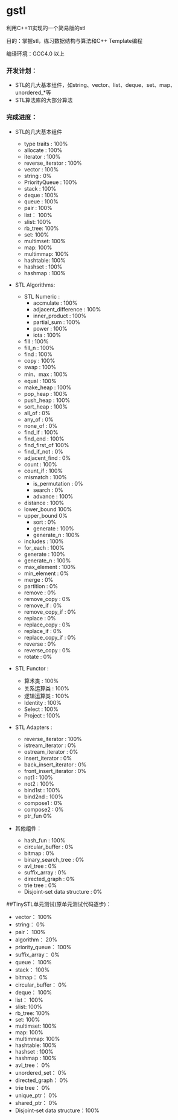gstl
=======
利用C++11实现的一个简易版的stl

目的：掌握stl，练习数据结构与算法和C++ Template编程

编译环境：GCC4.0 以上

### 开发计划：
  * STL的几大基本组件，如string、vector、list、deque、set、map、unordered_\*等
  * STL算法库的大部分算法

### 完成进度：
* STL的几大基本组件
    * type traits :           100%  
    * allocate :              100%
    * iterator :              100%
    * reverse_iterator :      100%
    * vector :                100%
    * string :                0%
    * PriorityQueue :        100%
    * stack :                 100%
    * deque :                 100%
    * queue :                 100%
    * pair :                  100%
    * list：                   100%
    * slist:                  100%
    * rb_tree:                100%
    * set:                    100%
    * multimset:              100%
    * map:                    100%
    * multimmap:              100%
    * hashtable:              100%
    * hashset :               100%
    * hashmap :               100%
* STL Algorithms:  
    * STL Numeric :
        * accmulate :     100%
        * adjacent_difference :       100%
        * inner_product :       100%
        * partial_sum :         100%
        * power :       100%
        * iota :    100%
    * fill :                  100%
    * fill_n :                100%
    * find :                  100%
    * copy :                  100%
    * swap :                  100%
    * min、max :               100%
    * equal :                 100%
    * make_heap :             100%
    * pop_heap :              100%
    * push_heap :             100%
    * sort_heap :             100%
    * all_of :                0%
    * any_of :                0%
    * none_of :               0%
    * find_if :               100%
    * find_end :              100%
    * find_first_of           100%
    * find_if_not :           0%
    * adjacent_find :         0%
    * count :                 100%
    * count_if :              100%
    * mismatch :              100%
	  * is_permutation :        0%
	  * search :                0%
	  * advance :               100%
    * distance :              100%
    * lower_bound             100%
    * upper_bound             0%
	  * sort :                  0%
	  * generate :              100%
	  * generate_n :            100%
    * includes :              100%
    * for_each :              100%
    * generate :              100%
    * generate_n :            100%
    * max_element :           100%
    * min_element :           0%
    * merge :                 0%
    * partition :             0%
    * remove :                0%
    * remove_copy :           0%
    * remove_if :             0%
    * remove_copy_if :        0%
    * replace :               0%
    * replace_copy :               0%
    * replace_if :            0%
    * replace_copy_if :       0%
    * reverse :               0%
    * reverse_copy :          0%
    * rotate :                0%


* STL Functor :
    * 算术类 :        100%
    * 关系运算类 :     100%
    * 逻辑运算类 :     100%
    * Identity :     100%
    * Select :       100%
    * Project :      100%

* STL Adapters :
    * reverse_iterator :      100%
    * istream_iterator :       0%
    * ostream_iterator :      0%
    * insert_iterator :       0%
    * back_insert_iterator :  0%
    * front_insert_iterator :   0%
    * not1 :      100%
    * not2 :      100%
    * bind1st :   100%
    * bind2nd :   100%
    * compose1  :   0%
    * compose2 :  0%
    * ptr_fun     0%

* 其他组件：
    * hash_fun :                  100%
    * circular_buffer :           0%   
    * bitmap :                    0%
    * binary_search_tree :        0%
    * avl_tree :                  0%
	* suffix_array :                0%
	* directed_graph :              0%
	* trie tree :                   0%
	* Disjoint-set data structure : 0%

##TinySTL单元测试(原单元测试代码逐步)：

  * vector：                       100%
  * string：                       0%
  * pair：                         100%
  * algorithm：                    20%
  * priority_queue：               100%
  * suffix_array：                 0%
  * queue：                        100%
  * stack：                        100%
  * bitmap：                       0%
  * circular_buffer：              0%
  * deque：                        100%
  * list：                         100%
  * slist:                          100%
  * rb_tree:                100%
  * set:                    100%
  * multimset:              100%
  * map:                    100%
  * multimmap:              100%
  * hashtable:              100%
  * hashset :               100%
  * hashmap :               100%
  * avl_tree：                     0%
  * unordered_set：                0%
  * directed_graph：               0%
  * trie tree：                    0%
  * unique_ptr：                   0%
  * shared_ptr：                   0%
  * Disjoint-set data structure：100%
